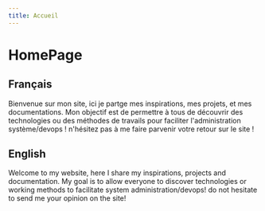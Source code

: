 ```yaml
---
title: Accueil
---
```


# HomePage

## Français

Bienvenue sur mon site, ici je partge mes inspirations, mes projets, et mes documentations. 
Mon objectif est de permettre à tous de découvrir des technologies ou des méthodes de travails pour faciliter l'administration système/devops !
n'hésitez pas à me faire parvenir votre retour sur le site ! 

## English
Welcome to my website, here I share my inspirations, projects and documentation. My goal is to allow everyone to discover technologies or working methods to facilitate system administration/devops! do not hesitate to send me your opinion on the site!
